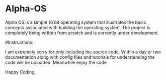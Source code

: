 # Alpha-OS
Alpha OS is a simple 16 bit operating system that illustrates the basic concepts associated with building the operating system. The project is completely being written from scratch and is currently under development. 

#Instructions: 

I am extremely sorry for only including the source code. Within a day or two documentation along with config files and tutorials for understanding the code will be uploaded. Meanwhile enjoy the code

Happy Coding
